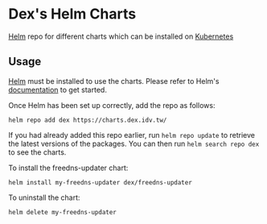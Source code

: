 # Dex's Helm Charts

[Helm](https://helm.sh) repo for different charts which can be installed on [Kubernetes](https://kubernetes.io)

## Usage

[Helm](https://helm.sh) must be installed to use the charts.  Please refer to
Helm's [documentation](https://helm.sh/docs) to get started.

Once Helm has been set up correctly, add the repo as follows:

    helm repo add dex https://charts.dex.idv.tw/

If you had already added this repo earlier, run `helm repo update` to retrieve
the latest versions of the packages.  You can then run `helm search repo dex` to see the charts.

To install the freedns-updater chart:

    helm install my-freedns-updater dex/freedns-updater

To uninstall the chart:

    helm delete my-freedns-updater
